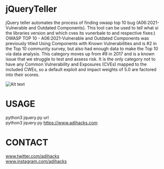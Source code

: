 # jQueryTeller
jQuery teller automates the process of finding owasp top 10 bug (A06:2021-Vulnerable and Outdated Components).
This tool can be used to tell what si the libraries version and which cves its vunerbale to and respective fixes:)
OWASP TOP 10 -
A06:2021-Vulnerable and Outdated Components was previously titled Using Components with Known Vulnerabilities and is #2 in the Top 10 community survey, but also had enough data to make the Top 10 via data analysis. This category moves up from #9 in 2017 and is a known issue that we struggle to test and assess risk. It is the only category not to have any Common Vulnerability and Exposures (CVEs) mapped to the included CWEs, so a default exploit and impact weights of 5.0 are factored into their scores.

![Alt text](https://github.com/adihacks/jQueryTeller/blob/main/automation.png)

# USAGE<br/>
python3  jquery.py  url<br/>
python3  jquery.py  https://www.adihacks.com<br/>


# CONTACT<br/>
www.twitter.com/adihacks<br/>
www.instagram.com/adihacks<br/>
